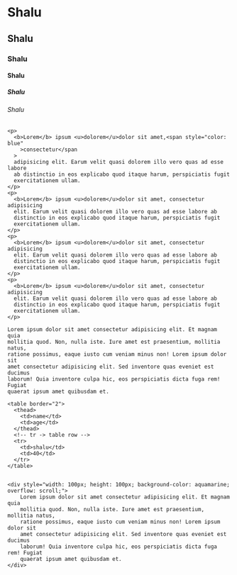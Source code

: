 <!DOCTYPE html>
<html lang="en">
  <head>
    <meta charset="UTF-8" />
    <meta http-equiv="X-UA-Compatible" content="IE=edge" />
    <meta name="viewport" content="width=device-width, initial-scale=1.0" />
    <title>Document</title>
  </head>
  <body>
    <h1>Shalu</h1>
    <h2>Shalu</h2>
    <h3>Shalu</h3>
    <h4>Shalu</h4>
    <h5>Shalu</h5>
    <h6>Shalu</h6>

    <p>
      <b>Lorem</b> ipsum <u>dolorem</u>dolor sit amet,<span style="color: blue"
        >consectetur</span
      >
      adipisicing elit. Earum velit quasi dolorem illo vero quas ad esse labore
      ab distinctio in eos explicabo quod itaque harum, perspiciatis fugit
      exercitationem ullam.
    </p>
    <p>
      <b>Lorem</b> ipsum <u>dolorem</u>dolor sit amet, consectetur adipisicing
      elit. Earum velit quasi dolorem illo vero quas ad esse labore ab
      distinctio in eos explicabo quod itaque harum, perspiciatis fugit
      exercitationem ullam.
    </p>
    <p>
      <b>Lorem</b> ipsum <u>dolorem</u>dolor sit amet, consectetur adipisicing
      elit. Earum velit quasi dolorem illo vero quas ad esse labore ab
      distinctio in eos explicabo quod itaque harum, perspiciatis fugit
      exercitationem ullam.
    </p>
    <p>
      <b>Lorem</b> ipsum <u>dolorem</u>dolor sit amet, consectetur adipisicing
      elit. Earum velit quasi dolorem illo vero quas ad esse labore ab
      distinctio in eos explicabo quod itaque harum, perspiciatis fugit
      exercitationem ullam.
    </p>

    Lorem ipsum dolor sit amet consectetur adipisicing elit. Et magnam quia
    mollitia quod. Non, nulla iste. Iure amet est praesentium, mollitia natus,
    ratione possimus, eaque iusto cum veniam minus non! Lorem ipsum dolor sit
    amet consectetur adipisicing elit. Sed inventore quas eveniet est ducimus
    laborum! Quia inventore culpa hic, eos perspiciatis dicta fuga rem! Fugiat
    quaerat ipsum amet quibusdam et.

    <table border="2">
      <thead>
        <td>name</td>
        <td>age</td>
      </thead>
      <!-- tr -> table row -->
      <tr>
        <td>shalu</td>
        <td>40</td>
      </tr>
    </table>

    
    <div style="width: 100px; height: 100px; background-color: aquamarine; overflow: scroll;">
        Lorem ipsum dolor sit amet consectetur adipisicing elit. Et magnam quia
        mollitia quod. Non, nulla iste. Iure amet est praesentium, mollitia natus,
        ratione possimus, eaque iusto cum veniam minus non! Lorem ipsum dolor sit
        amet consectetur adipisicing elit. Sed inventore quas eveniet est ducimus
        laborum! Quia inventore culpa hic, eos perspiciatis dicta fuga rem! Fugiat
        quaerat ipsum amet quibusdam et.
    </div>
  </body>
</html>
